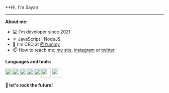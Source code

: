 **Hi, I'm Sayan

* * *

**About me:**
- 💻 I'm developer since 2021
- ⚛️ JavaScript | NodeJS 
- 🚀 I'm CEO at [@Yummy](https://website-da-yummyx.herokuapp.com)
- 📫 How to reach me: [my site](https://sayanzyx.netlify.app), [instagram](https://www.instagram.com/sayanzyx/) or [twitter](https://twitter.com/Sayanzyx)



**Languages and tools:**

<img align="left" height="20" src="https://raw.githubusercontent.com/jakeliny/jakeliny/master/images/javascript.png">
<img align="left" height="20" src="https://raw.githubusercontent.com/jakeliny/jakeliny/master/images/typescript.png">
<img align="left" height="20" src="https://raw.githubusercontent.com/jakeliny/jakeliny/master/images/nodejs.png">
<img align="left" height="20" src="https://raw.githubusercontent.com/jakeliny/jakeliny/master/images/react.png">
<img align="left" height="20" src="https://raw.githubusercontent.com/jakeliny/jakeliny/master/images/azure.png">
<img align="left" height="30" src="https://raw.githubusercontent.com/jakeliny/jakeliny/master/images/python.png">
<img height="30" src="https://raw.githubusercontent.com/jakeliny/jakeliny/master/images/linux.png">



**🚀 let's rock the future!**
  
